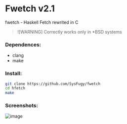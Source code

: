 # Fwetch v2.1
fwetch - Haskell Fetch rewrited in C

> ![WARNING]
> Correctly works only in *BSD systems

### Dependences:

- clang
- make

### Install:

```bash
git clone https://github.com/SysFugy/fwetch
cd hfetch
make
```

### Screenshots:

![image](https://github.com/user-attachments/assets/e91905be-923f-47fb-b58e-32b1b28cd264)

